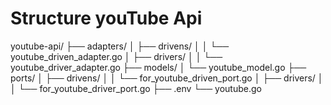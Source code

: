# Structure youTube Api

youtube-api/
├── adapters/
│   ├── drivens/
│   │   └── youtube_driven_adapter.go
│   ├── drivers/
│   │   └── youtube_driver_adapter.go
├── models/
│   └── youtube_model.go
├── ports/
│   ├── drivens/
│   │   └── for_youtube_driven_port.go
│   ├── drivers/
│   │   └── for_youtube_driver_port.go
├── .env
└── youtube.go
